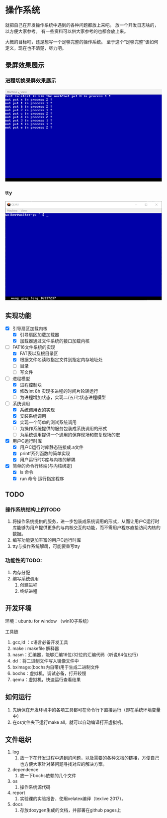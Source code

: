 # 操作系统

就把自己在开发操作系统中遇到的各种问题都放上来吧。
放一个开发日志啥的，以方便大家参考。
有一些资料可以供大家参考的也都会放上来。

大概的目标吧，还是想写一个足够完整的操作系统。
至于这个“足够完整”该如何定义，现在也不清楚，尽力吧。

## 录屏效果展示

### 进程切换录屏效果展示

![](./show2.gif)

### tty

![](./show.gif)


## 实现功能

- [x] 引导扇区加载内核
    - [x] 引导扇区加载加载器
    - [x] 加载器通过文件系统的接口加载内核
- [ ] FAT16文件系统的实现
    - [x] FAT表以及根目录区
    - [x] 根据文件名读取指定文件到指定内存地址处
    - [ ] 目录
    - [ ] 写文件
- [ ] 进程模型
    - [x] 进程控制块
    - [x] 修改int 8h 实现多进程的时间片轮转运行
    - [ ] 为进程增加状态，实现二/五/七状态进程模型
- [ ] 系统调用
    - [x] 系统调用表的实现
    - [x] 安装系统调用
    - [x] 实现一个简单的测试系统调用
    - [ ] 为操作系统提供的服务包装成系统调用的形式
    - [ ] 为系统调用提供一个通用的保存现场和恢复现场的宏
- [x] 用户C运行时库
    - [x] 用户C运行时库静态链接成.a文件
    - [x] printf系列函数的简单实现
    - [x] 用户运行时C库与内核的解耦
- [x] 简单的命令行终端(与内核绑定)
    - [x] ls 命令
    - [x] run 命令 运行指定程序

## TODO


### 操作系统结构上的TODO
1. 将操作系统提供的服务，进一步包装成系统调用的形式，从而让用户C运行时库能够为用户提供更多的与内核交互的功能，而不需用户程序直接访问内核的数据。
1. 编写功能更加丰富的用户C运行时库
1. tty与操作系统解耦，可能要重写tty

### 功能性的TODO:

1. 内存分配
1. 编写系统调用
    1. 创建进程
    1. 终结进程

## 开发环境

环境：ubuntu for window （win10子系统）

工具链
1. gcc,ld ：c语言必备开发工具
1. make : makefile 解释器
1. nasm：汇编器，能够汇编16位/32位的汇编代码（听说64位也行）
1. dd：将二进制文件写入镜像文件中
1. bximage:(bochs内自带)用于生成二进制文件
1. bochs：虚拟机，调试必备，打开较慢
1. qemu：虚拟机，快速运行查看结果

## 如何运行

1. 先确保在开发环境中的各项工具都可在命令行下直接运行（即在系统环境变量中）
1. 在os文件夹下运行make all，就可以自动编译打开虚拟机。

## 文件组织

1. log
    1. 放一下在开发过程中遇到的问题，以及需要的各种文档的链接，方便自己也方便大家针对某问题寻找对应的解决方案。
1. dependence
    1. 放一下bochs依赖的几个文件
1. os
    1. 操作系统源代码
1. report
    1. 实验课的实验报告，使用xelatex编译（texlive 2017）。
1. docs
    1. 存放doxygen生成的文档，并部署在github pages上

